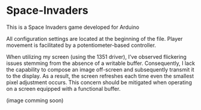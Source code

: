 # Space-Invaders
This is a Space Invaders game developed for Arduino

All configuration settings are located at the beginning of the file. Player movement is facilitated by a potentiometer-based controller.

When utilizing my screen (using the 1351 driver), I've observed flickering issues stemming from the absence of a writable buffer. Consequently, I lack the capability to compose an image off-screen and subsequently transmit it to the display. As a result, the screen refreshes each time even the smallest pixel adjustment occurs. This concern should be mitigated when operating on a screen equipped with a functional buffer.

(image comming soon) 
